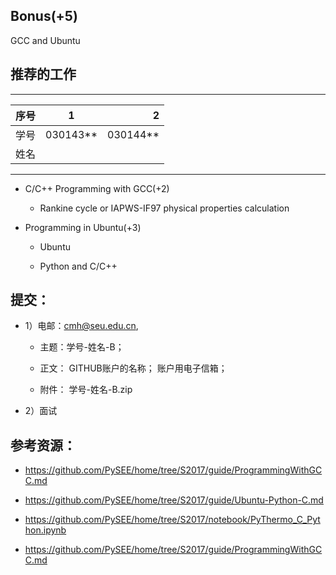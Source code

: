 
##  Bonus(+5) 

  GCC and Ubuntu
  
## 推荐的工作 
-----
| 序号  |1          |    2 |
| ------|:--------:| -----------:|
| 学号  | 030143**  |  030144**   |
| 姓名  |           |             |
---------

* C/C++ Programming with GCC(+2) 
  
   * Rankine cycle or IAPWS-IF97 physical properties calculation 

* Programming in Ubuntu(+3)   
  
   * Ubuntu 

   * Python and C/C++ 


## 提交：

* 1）电邮：cmh@seu.edu.cn,

  * 主题：学号-姓名-B；
  
  * 正文： GITHUB账户的名称；	账户用电子信箱；

  * 附件： 学号-姓名-B.zip

* 2）面试

## 参考资源：

  * https://github.com/PySEE/home/tree/S2017/guide/ProgrammingWithGCC.md

  * https://github.com/PySEE/home/tree/S2017/guide/Ubuntu-Python-C.md

  * https://github.com/PySEE/home/tree/S2017/notebook/PyThermo_C_Python.ipynb

  * https://github.com/PySEE/home/tree/S2017/guide/ProgrammingWithGCC.md



